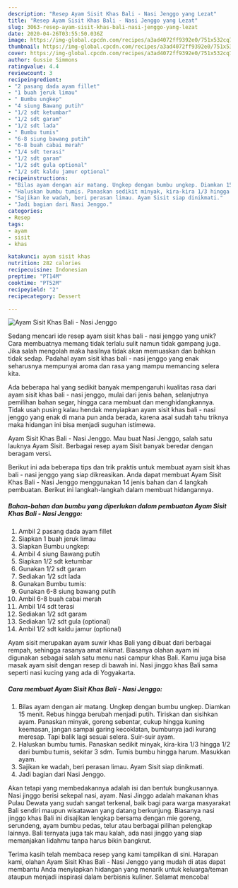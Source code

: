 ```yaml
---
description: "Resep Ayam Sisit Khas Bali - Nasi Jenggo yang Lezat"
title: "Resep Ayam Sisit Khas Bali - Nasi Jenggo yang Lezat"
slug: 3063-resep-ayam-sisit-khas-bali-nasi-jenggo-yang-lezat
date: 2020-04-26T03:55:50.036Z
image: https://img-global.cpcdn.com/recipes/a3ad4072ff9392e0/751x532cq70/ayam-sisit-khas-bali-nasi-jenggo-foto-resep-utama.jpg
thumbnail: https://img-global.cpcdn.com/recipes/a3ad4072ff9392e0/751x532cq70/ayam-sisit-khas-bali-nasi-jenggo-foto-resep-utama.jpg
cover: https://img-global.cpcdn.com/recipes/a3ad4072ff9392e0/751x532cq70/ayam-sisit-khas-bali-nasi-jenggo-foto-resep-utama.jpg
author: Gussie Simmons
ratingvalue: 4.4
reviewcount: 3
recipeingredient:
- "2 pasang dada ayam fillet"
- "1 buah jeruk limau"
- " Bumbu ungkep"
- "4 siung Bawang putih"
- "1/2 sdt ketumbar"
- "1/2 sdt garam"
- "1/2 sdt lada"
- " Bumbu tumis"
- "6-8 siung bawang putih"
- "6-8 buah cabai merah"
- "1/4 sdt terasi"
- "1/2 sdt garam"
- "1/2 sdt gula optional"
- "1/2 sdt kaldu jamur optional"
recipeinstructions:
- "Bilas ayam dengan air matang. Ungkep dengan bumbu ungkep. Diamkan 15 menit. Rebus hingga berubah menjadi putih. Tiriskan dan sisihkan ayam. Panaskan minyak, goreng sebentar, cukup hingga kuning keemasan, jangan sampai garing kecoklatan, bumbunya jadi kurang meresap. Tapi balik lagi sesuai selera. Suir-suir ayam."
- "Haluskan bumbu tumis. Panaskan sedikit minyak, kira-kira 1/3 hingga 1/2 dari bumbu tumis, sekitar 3 sdm. Tumis bumbu hingga harum. Masukkan ayam."
- "Sajikan ke wadah, beri perasan limau. Ayam Sisit siap dinikmati."
- "Jadi bagian dari Nasi Jenggo."
categories:
- Resep
tags:
- ayam
- sisit
- khas

katakunci: ayam sisit khas 
nutrition: 282 calories
recipecuisine: Indonesian
preptime: "PT14M"
cooktime: "PT52M"
recipeyield: "2"
recipecategory: Dessert

---
```



![Ayam Sisit Khas Bali - Nasi Jenggo](https://img-global.cpcdn.com/recipes/a3ad4072ff9392e0/751x532cq70/ayam-sisit-khas-bali-nasi-jenggo-foto-resep-utama.jpg)

Sedang mencari ide resep ayam sisit khas bali - nasi jenggo yang unik? Cara membuatnya memang tidak terlalu sulit namun tidak gampang juga. Jika salah mengolah maka hasilnya tidak akan memuaskan dan bahkan tidak sedap. Padahal ayam sisit khas bali - nasi jenggo yang enak seharusnya mempunyai aroma dan rasa yang mampu memancing selera kita.

Ada beberapa hal yang sedikit banyak mempengaruhi kualitas rasa dari ayam sisit khas bali - nasi jenggo, mulai dari jenis bahan, selanjutnya pemilihan bahan segar, hingga cara membuat dan menghidangkannya. Tidak usah pusing kalau hendak menyiapkan ayam sisit khas bali - nasi jenggo yang enak di mana pun anda berada, karena asal sudah tahu triknya maka hidangan ini bisa menjadi suguhan istimewa.

Ayam Sisit Khas Bali - Nasi Jenggo. Mau buat Nasi Jenggo, salah satu lauknya Ayam Sisit. Berbagai resep ayam Sisit banyak beredar dengan beragam versi.


Berikut ini ada beberapa tips dan trik praktis untuk membuat ayam sisit khas bali - nasi jenggo yang siap dikreasikan. Anda dapat membuat Ayam Sisit Khas Bali - Nasi Jenggo menggunakan 14 jenis bahan dan 4 langkah pembuatan. Berikut ini langkah-langkah dalam membuat hidangannya.

<!--inarticleads1-->

##### Bahan-bahan dan bumbu yang diperlukan dalam pembuatan Ayam Sisit Khas Bali - Nasi Jenggo:

1. Ambil 2 pasang dada ayam fillet
1. Siapkan 1 buah jeruk limau
1. Siapkan  Bumbu ungkep:
1. Ambil 4 siung Bawang putih
1. Siapkan 1/2 sdt ketumbar
1. Gunakan 1/2 sdt garam
1. Sediakan 1/2 sdt lada
1. Gunakan  Bumbu tumis:
1. Gunakan 6-8 siung bawang putih
1. Ambil 6-8 buah cabai merah
1. Ambil 1/4 sdt terasi
1. Sediakan 1/2 sdt garam
1. Sediakan 1/2 sdt gula (optional)
1. Ambil 1/2 sdt kaldu jamur (optional)


Ayam sisit merupakan ayam suwir khas Bali yang dibuat dari berbagai rempah, sehingga rasanya amat nikmat. Biasanya olahan ayam ini digunakan sebagai salah satu menu nasi campur khas Bali. Kamu juga bisa masak ayam sisit dengan resep di bawah ini. Nasi jinggo khas Bali sama seperti nasi kucing yang ada di Yogyakarta. 

<!--inarticleads2-->

##### Cara membuat Ayam Sisit Khas Bali - Nasi Jenggo:

1. Bilas ayam dengan air matang. Ungkep dengan bumbu ungkep. Diamkan 15 menit. Rebus hingga berubah menjadi putih. Tiriskan dan sisihkan ayam. Panaskan minyak, goreng sebentar, cukup hingga kuning keemasan, jangan sampai garing kecoklatan, bumbunya jadi kurang meresap. Tapi balik lagi sesuai selera. Suir-suir ayam.
1. Haluskan bumbu tumis. Panaskan sedikit minyak, kira-kira 1/3 hingga 1/2 dari bumbu tumis, sekitar 3 sdm. Tumis bumbu hingga harum. Masukkan ayam.
1. Sajikan ke wadah, beri perasan limau. Ayam Sisit siap dinikmati.
1. Jadi bagian dari Nasi Jenggo.


Akan tetapi yang membedakannya adalah isi dan bentuk bungkusannya. Nasi jinggo berisi sekepal nasi, ayam. Nasi Jinggo adalah makanan khas Pulau Dewata yang sudah sangat terkenal, baik bagi para warga masyarakat Bali sendiri maupun wisatawan yang datang berkunjung. Biasanya nasi jinggo khas Bali ini disajikan lengkap bersama dengan mie goreng, serundeng, ayam bumbu pedas, telur atau berbagai pilihan pelengkap lainnya. Bali ternyata juga tak mau kalah, ada nasi jinggo yang siap memanjakan lidahmu tanpa harus bikin bangkrut. 

Terima kasih telah membaca resep yang kami tampilkan di sini. Harapan kami, olahan Ayam Sisit Khas Bali - Nasi Jenggo yang mudah di atas dapat membantu Anda menyiapkan hidangan yang menarik untuk keluarga/teman ataupun menjadi inspirasi dalam berbisnis kuliner. Selamat mencoba!
